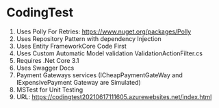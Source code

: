 # CodingTest

1. Uses Polly For Retries: https://www.nuget.org/packages/Polly
2. Uses Repository Pattern with dependency Injection
3. Uses Entity FrameworkCore Code First
4. Uses Custom Automatic Model validation ValidationActionFilter.cs
5. Requires .Net Core 3.1
6. Uses Swagger Docs
7. Payment Gateways services (ICheapPaymentGateWay and IExpensivePayment Gateway are Simulated)
8. MSTest for Unit Testing
9. URL: https://codingtest20210617111605.azurewebsites.net/index.html
